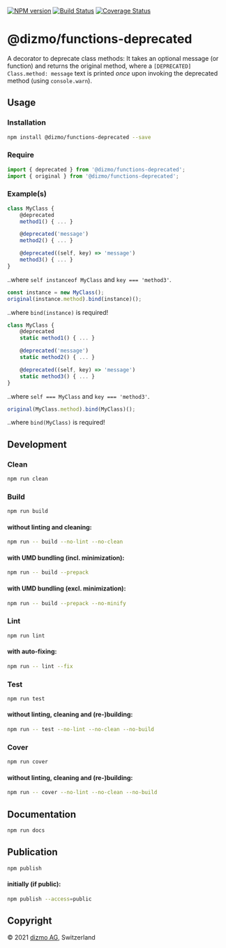 [![NPM version](https://badge.fury.io/js/%40dizmo%2Ffunctions-deprecated.svg)](https://npmjs.org/package/@dizmo/functions-deprecated)
[![Build Status](https://travis-ci.com/dizmo/functions-deprecated.svg?branch=master)](https://travis-ci.com/dizmo/functions-deprecated)
[![Coverage Status](https://coveralls.io/repos/github/dizmo/functions-deprecated/badge.svg?branch=master)](https://coveralls.io/github/dizmo/functions-deprecated?branch=master)

# @dizmo/functions-deprecated

A decorator to deprecate class methods: It takes an optional message (or function) and returns the original method, where a `[DEPRECATED] Class.method: message` text is printed *once* upon invoking the deprecated method (using `console.warn`).

## Usage

### Installation

```sh
npm install @dizmo/functions-deprecated --save
```

### Require

```javascript
import { deprecated } from '@dizmo/functions-deprecated';
import { original } from '@dizmo/functions-deprecated';
```

### Example(s)

```javascript
class MyClass {
    @deprecated
    method1() { ... }

    @deprecated('message')
    method2() { ... }

    @deprecated((self, key) => 'message')
    method3() { ... }
}
```

..where `self instanceof MyClass` and `key === 'method3'`.

```javascript
const instance = new MyClass();
original(instance.method).bind(instance)();
```

..where `bind(instance)` is required!

```javascript
class MyClass {
    @deprecated
    static method1() { ... }

    @deprecated('message')
    static method2() { ... }

    @deprecated((self, key) => 'message')
    static method3() { ... }
}
```

..where `self === MyClass` and `key === 'method3'`.

```javascript
original(MyClass.method).bind(MyClass)();
```

..where `bind(MyClass)` is required!

## Development

### Clean

```sh
npm run clean
```

### Build

```sh
npm run build
```

#### without linting and cleaning:

```sh
npm run -- build --no-lint --no-clean
```

#### with UMD bundling (incl. minimization):

```sh
npm run -- build --prepack
```

#### with UMD bundling (excl. minimization):

```sh
npm run -- build --prepack --no-minify
```

### Lint

```sh
npm run lint
```

#### with auto-fixing:

```sh
npm run -- lint --fix
```

### Test

```sh
npm run test
```

#### without linting, cleaning and (re-)building:

```sh
npm run -- test --no-lint --no-clean --no-build
```

### Cover

```sh
npm run cover
```

#### without linting, cleaning and (re-)building:

```sh
npm run -- cover --no-lint --no-clean --no-build
```

## Documentation

```sh
npm run docs
```

## Publication

```sh
npm publish
```

#### initially (if public):

```sh
npm publish --access=public
```

## Copyright

 © 2021 [dizmo AG](https://dizmo.com/), Switzerland
